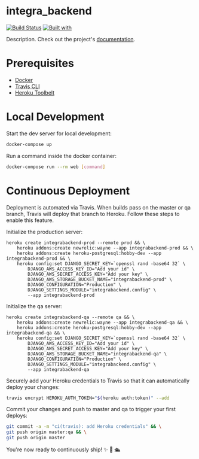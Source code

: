 # integra_backend

[![Build Status](https://travis-ci.org/erasmo07/integra_backend.svg?branch=master)](https://travis-ci.org/erasmo07/integra_backend)
[![Built with](https://img.shields.io/badge/Built_with-Cookiecutter_Django_Rest-F7B633.svg)](https://github.com/agconti/cookiecutter-django-rest)

Description. Check out the project's [documentation](http://erasmo07.github.io/integra_backend/).

# Prerequisites

- [Docker](https://docs.docker.com/docker-for-mac/install/)  
- [Travis CLI](http://blog.travis-ci.com/2013-01-14-new-client/)
- [Heroku Toolbelt](https://toolbelt.heroku.com/)

# Local Development

Start the dev server for local development:
```bash
docker-compose up
```

Run a command inside the docker container:

```bash
docker-compose run --rm web [command]
```

# Continuous Deployment

Deployment is automated via Travis. When builds pass on the master or qa branch, Travis will deploy that branch to Heroku. Follow these steps to enable this feature.

Initialize the production server:

```
heroku create integrabackend-prod --remote prod && \
    heroku addons:create newrelic:wayne --app integrabackend-prod && \
    heroku addons:create heroku-postgresql:hobby-dev --app integrabackend-prod && \
    heroku config:set DJANGO_SECRET_KEY=`openssl rand -base64 32` \
        DJANGO_AWS_ACCESS_KEY_ID="Add your id" \
        DJANGO_AWS_SECRET_ACCESS_KEY="Add your key" \
        DJANGO_AWS_STORAGE_BUCKET_NAME="integrabackend-prod" \
        DJANGO_CONFIGURATION="Production" \
        DJANGO_SETTINGS_MODULE="integrabackend.config" \
        --app integrabackend-prod
```

Initialize the qa server:

```
heroku create integrabackend-qa --remote qa && \
    heroku addons:create newrelic:wayne --app integrabackend-qa && \
    heroku addons:create heroku-postgresql:hobby-dev --app integrabackend-qa && \
    heroku config:set DJANGO_SECRET_KEY=`openssl rand -base64 32` \
        DJANGO_AWS_ACCESS_KEY_ID="Add your id" \
        DJANGO_AWS_SECRET_ACCESS_KEY="Add your key" \
        DJANGO_AWS_STORAGE_BUCKET_NAME="integrabackend-qa" \
        DJANGO_CONFIGURATION="Production" \
        DJANGO_SETTINGS_MODULE="integrabackend.config" \
        --app integrabackend-qa
```

Securely add your Heroku credentials to Travis so that it can automatically deploy your changes:

```bash
travis encrypt HEROKU_AUTH_TOKEN="$(heroku auth:token)" --add
```

Commit your changes and push to master and qa to trigger your first deploys:

```bash
git commit -a -m "ci(travis): add Heroku credentials" && \
git push origin master:qa && \
git push origin master
```

You're now ready to continuously ship! ✨ 💅 🛳
